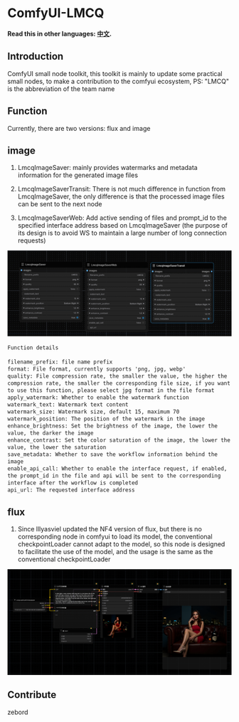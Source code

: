 # ComfyUI-LMCQ
**Read this in other languages: [中文](README_CN.md).**

## Introduction

ComfyUI small node toolkit, this toolkit is mainly to update some practical small nodes, to make a contribution to the comfyui ecosystem,
PS: "LMCQ" is the abbreviation of the team name

## Function

Currently, there are two versions: flux and image

## image

1. LmcqImageSaver: mainly provides watermarks and metadata information for the generated image files

2. LmcqImageSaverTransit: There is not much difference in function from LmcqImageSaver, the only difference is that the processed image files can be sent to the next node

3. LmcqImageSaverWeb: Add active sending of files and prompt_id to the specified interface address based on LmcqImageSaver (the purpose of its design is to avoid WS to maintain a large number of long connection requests)

![img.png](img.png)

~~~
Function details

filename_prefix: file name prefix
format: File format, currently supports 'png, jpg, webp'
quality: File compression rate, the smaller the value, the higher the compression rate, the smaller the corresponding file size, if you want to use this function, please select jpg format in the file format
apply_watermark: Whether to enable the watermark function
watermark_text: Watermark text content
watermark_size: Watermark size, default 15, maximum 70
watermark_position: The position of the watermark in the image
enhance_brightness: Set the brightness of the image, the lower the value, the darker the image
enhance_contrast: Set the color saturation of the image, the lower the value, the lower the saturation
save_metadata: Whether to save the workflow information behind the image
enable_api_call: Whether to enable the interface request, if enabled, the prompt_id in the file and api will be sent to the corresponding interface after the workflow is completed
api_url: The requested interface address

~~~
## flux

1. Since lllyasviel updated the NF4 version of flux, but there is no corresponding node in comfyui to load its model, the conventional checkpointLoader cannot adapt to the model, so this node is designed to facilitate the use of the model, and the usage is the same as the conventional checkpointLoader

![img_1.png](img_1.png)

## Contribute

zebord